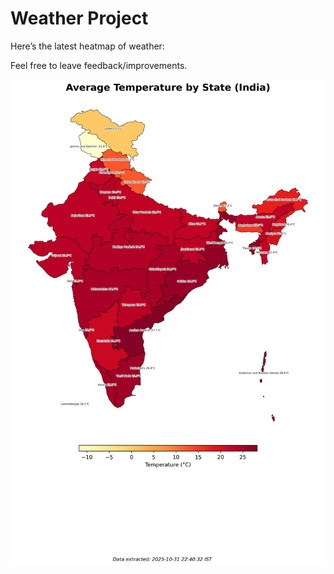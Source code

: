 # Weather Project

Here’s the latest heatmap of weather:

Feel free to leave feedback/improvements.

![India Heatmap](docs/assets/india_heatmap.png?v=04ED8A)
